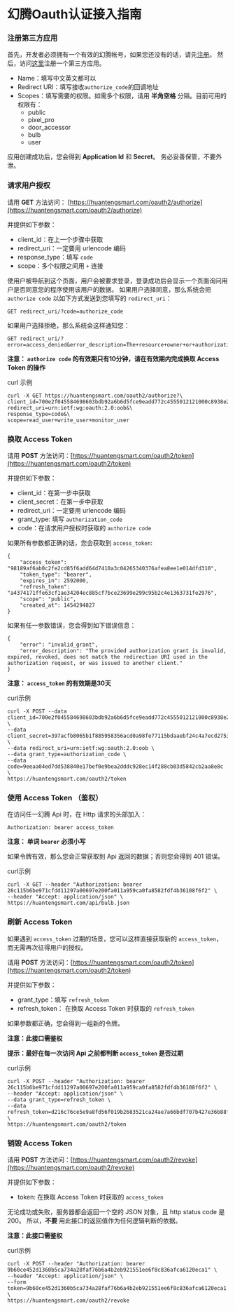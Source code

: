 # 幻腾Oauth认证接入指南

### 注册第三方应用
首先，开发者必须拥有一个有效的幻腾帐号，如果您还没有的话，请先[注册](https://huantengsmart.com/users/sign_up)。
然后，访问[这里](https://huantengsmart.com/oauth2/applications)注册一个第三方应用。

  * Name：填写中文英文都可以
  * Redirect URI：填写接收`authorize_code`的回调地址
  * Scopes：填写需要的权限。如需多个权限，请用 **半角空格** 分隔。目前可用的权限有：
    * public
    * pixel_pro
    * door_accessor
    * bulb
    * user

应用创建成功后，您会得到 **Application Id** 和 **Secret**。
务必妥善保管，不要外泄。


### 请求用户授权
请用 **GET** 方法访问： [https://huantengsmart.com/oauth2/authorize](https://huantengsmart.com/oauth2/authorize)

并提供如下参数：

  * client_id：在上一个步骤中获取
  * redirect_uri：一定要用 urlencode 编码
  * response_type：填写 `code`
  * scope：多个权限之间用 `+` 连接

使用户被导航到这个页面，用户会被要求登录，登录成功后会显示一个页面询问用户是否同意您的程序使用该用户的数据。
如果用户选择同意，那么系统会把 `authorize code` 以如下方式发送到您填写的 `redirect_uri`：

```
GET redirect_uri/?code=authorize_code
```

如果用户选择拒绝，那么系统会这样通知您：

```
GET redirect_uri/?error=access_denied&error_description=The+resource+owner+or+authorization+server+denied+the+request.
```

**注意： `authorize code` 的有效期只有10分钟，请在有效期内完成换取 Access Token 的操作**

curl 示例

```
curl -X GET https://huantengsmart.com/oauth2/authorize?\
client_id=700e2f045584698603bdb92a6b6d5fce9eadd772c4555012121000c8938e2301&\
redirect_uri=urn:ietf:wg:oauth:2.0:oob&\
response_type=code&\
scope=read_user+write_user+monitor_user
```


### 换取 Access Token
请用 **POST** 方法访问：[https://huantengsmart.com/oauth2/token](https://huantengsmart.com/oauth2/token)

并提供如下参数：

  * client_id：在第一步中获取
  * client_secret：在第一步中获取
  * redirect_uri：一定要用 urlencode 编码
  * grant_type: 填写 `authorization_code`
  * code：在请求用户授权时获取的 `authorize code`

如果所有参数都正确的话，您会获取到 `access_token`:

```
{
    "access_token": "98189af6ab0c2fe2cd85f6add64d7410a3c04265340376afea8ee1e014dfd310",
    "token_type": "bearer",
    "expires_in": 2592000,
    "refresh_token": "a4374171ffe63cf1ae34204ec885cf7bce23699e299c95b2c4e1363731fe2976",
    "scope": "public",
    "created_at": 1454294827
}
```

如果有任一参数错误，您会得到如下错误信息：

```
{
    "error": "invalid_grant",
    "error_description": "The provided authorization grant is invalid, expired, revoked, does not match the redirection URI used in the authorization request, or was issued to another client."
}
```

**注意： `access_token` 的有效期是30天**

curl示例

```
curl -X POST --data client_id=700e2f045584698603bdb92a6b6d5fce9eadd772c4555012121000c8938e2301 \
--data client_secret=397acfb8065b1f885958356acd0a98fe77115bdaaebf24c4a7ecd275380e8830 \
--data redirect_uri=urn:ietf:wg:oauth:2.0:oob \
--data grant_type=authorization_code \
--data code=9eeaa04ed7dd538840e17bef0e9bea2dddc928ec14f288cb03d5842cb2aa8e8c \
https://huantengsmart.com/oauth2/token

```


### 使用 Access Token （鉴权）
在访问任一幻腾 Api 时，在 Http 请求的头部加入：
```
Authorization: bearer access_token
```

**注意： 单词 `bearer` 必须小写**

如果令牌有效，那么您会正常获取到 Api 返回的数据；否则您会得到 401 错误。

curl示例

```
curl -X GET --header "Authorization: bearer 26c115b6be971cfdd11297a00697e200fa011a959ca0fa8582fdf4b36108f6f2" \
--header "Accept: application/json" \
https://huantengsmart.com/api/bulb.json
```


### 刷新 Access Token
如果遇到 `access_token` 过期的场景，您可以这样直接获取新的 `access_token`，而无需再次征得用户的授权。

请用 **POST** 方法访问：[https://huantengsmart.com/oauth2/token](https://huantengsmart.com/oauth2/token)

并提供如下参数：

  * grant_type：填写 `refresh_token`
  * refresh_token： 在换取 Access Token 时获取的 `refresh_token`

如果参数都正确，您会得到一组新的令牌。

**注意：此接口需鉴权**

**提示：最好在每一次访问 Api 之前都判断 `access_token` 是否过期**

curl示例

```
curl -X POST --header "Authorization: bearer 26c115b6be971cfdd11297a00697e200fa011a959ca0fa8582fdf4b36108f6f2" \
--header "Accept: application/json" \
--data grant_type=refresh_token \
--data refresh_token=d216c76ce5e9a8fd56f019b2683521ca24ae7a66bdf707b427e36b88f2a1bd3e \
https://huantengsmart.com/oauth2/token
```


### 销毁 Access Token
请用 **POST** 方法访问：[https://huantengsmart.com/oauth2/revoke](https://huantengsmart.com/oauth2/revoke)

并提供如下参数：

  * token: 在换取 Access Token 时获取的 `access_token`

无论成功或失败，服务器都会返回一个空的 JSON 对象，且 http status code 是 200。
所以，**不要** 用此接口的返回值作为任何逻辑判断的依据。

**注意：此接口需鉴权**

curl示例

```
curl -X POST --header "Authorization: bearer 9b60ce452d1360b5ca734a28faf76b6a4b2eb921551ee6f8c836afca6120eca1" \
--header "Accept: application/json" \
--form token=9b60ce452d1360b5ca734a28faf76b6a4b2eb921551ee6f8c836afca6120eca1 \
https://huantengsmart.com/oauth2/revoke
```
